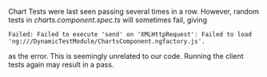 Chart Tests were last seen passing several times in a row.
However, random tests in _charts.component.spec.ts_ will sometimes fail, giving

    Failed: Failed to execute 'send' on 'XMLHttpRequest': Failed to load 'ng:///DynamicTestModule/ChartsComponent.ngfactory.js'.

as the error. This is seemingly unrelated to our code. Running the client tests again may result in a pass.
 
